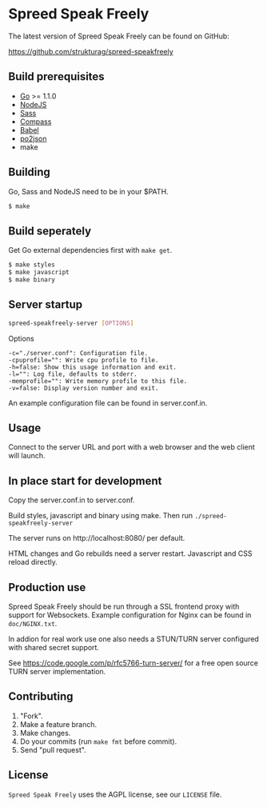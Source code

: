 Spreed Speak Freely
===================

The latest version of Spreed Speak Freely can be found on GitHub:

  https://github.com/strukturag/spreed-speakfreely


## Build prerequisites

  - [Go](http://golang.org) >= 1.1.0
  - [NodeJS](http://nodejs.org/)
  - [Sass](http://sass-lang.com/)
  - [Compass](http://compass-style.org/)
  - [Babel](http://babel.pocoo.org/)
  - [po2json](https://github.com/mikeedwards/po2json)
  - make


## Building

  Go, Sass and NodeJS need to be in your $PATH.

  ```bash
  $ make
  ```


## Build seperately

  Get Go external dependencies first with ``make get``.

  ```bash
  $ make styles
  $ make javascript
  $ make binary
  ```


## Server startup

  ```bash
  spreed-speakfreely-server [OPTIONS]
  ```

  Options

    -c="./server.conf": Configuration file.
    -cpuprofile="": Write cpu profile to file.
    -h=false: Show this usage information and exit.
    -l="": Log file, defaults to stderr.
    -memprofile="": Write memory profile to this file.
    -v=false: Display version number and exit.

  An example configuration file can be found in server.conf.in.


## Usage

  Connect to the server URL and port with a web browser and the
  web client will launch.


## In place start for development

  Copy the server.conf.in to server.conf.

  Build styles, javascript and binary using make. Then run
  ``./spreed-speakfreely-server``

  The server runs on http://localhost:8080/ per default.

  HTML changes and Go rebuilds need a server restart. Javascript
  and CSS reload directly.


## Production use

  Spreed Speak Freely should be run through a SSL frontend proxy with
  support for Websockets. Example configuration for Nginx can be
  found in `doc/NGINX.txt`.

  In addion for real work use one also needs a STUN/TURN server
  configured with shared secret support.

  See https://code.google.com/p/rfc5766-turn-server/ for a free
  open source TURN server implementation.


## Contributing

1. "Fork".
2. Make a feature branch.
3. Make changes.
4. Do your commits (run ``make fmt`` before commit).
5. Send "pull request".

## License

`Spreed Speak Freely` uses the AGPL license, see our `LICENSE` file.
